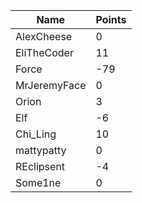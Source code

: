 | Name         | Points |
|--------------|--------|
| AlexCheese   | 0      |
| EliTheCoder  | 11     |
| Force        | -79    |
| MrJeremyFace | 0      |
| Orion        | 3      |
| Elf          | -6     |
| Chi_Ling     | 10     |
| mattypatty   | 0      |
| REclipsent   | -4     |
| Some1ne      | 0      |